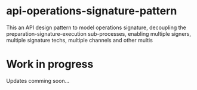 # api-operations-signature-pattern
This an API design pattern to model operations signature, decoupling the preparation-signature-execution sub-processes, enabling multiple signers, multiple signature techs, multiple channels and other multis

# Work in progress
Updates comming soon...
